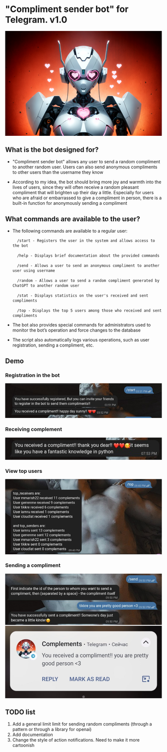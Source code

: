 # "Compliment sender bot" for Telegram. v1.0

![pic](img/cupidon_bot.png)

## What is the bot designed for?

* "Compliment sender bot" allows any user to send a random compliment to another random user. Users can also send anonymous compliments to other users than the username they know

* According to my idea, the bot should bring more joy and warmth into the lives of users, since they will often receive a random pleasant compliment that will brighten up their day a little. Especially for users who are afraid or embarrassed to give a compliment in person, there is a built-in function for anonymously sending a compliment

## What commands are available to the user?

* The following commands are available to a regular user:  

        /start - Registers the user in the system and allows access to the bot

        /help - Displays brief documentation about the provided commands
        
        /send - Allows a user to send an anonymous compliment to another user using username

        /random - Allows a user to send a random compliment generated by ChatGPT to another random user

        /stat - Displays statistics on the user's received and sent compliments

        /top - Displays the top 5 users among those who received and sent compliments

* The bot also provides special commands for administrators used to monitor the bot’s operation and force changes to the database

* The script also automatically logs various operations, such as user registration, sending a compliment, etc.

## Demo

### Registration in the bot
![pic](img/start_demo.jpg)

### Receiving complement
![pic](img/receiving_demo.jpg)

### View top users
![pic](img/top_demo.jpg)

### Sending a compliment
![pic](img/send_compiment_demo.jpg)
![pic](img/send_receive_compliment_demo.jpg)

## TODO list

1. Add a general limit limit for sending random compliments (through a pattern or through a library for openai)
2. Add documentation
3. Change the style of action notifications. Need to make it more cartoonish
